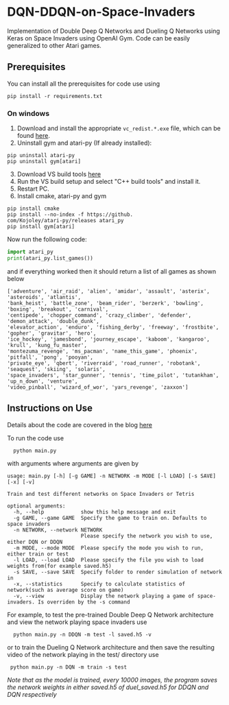 # DQN-DDQN-on-Space-Invaders
Implementation of Double Deep Q Networks and Dueling Q Networks using Keras on Space Invaders using OpenAI Gym. Code can be easily generalized to other Atari games.

## Prerequisites
You can install all the prerequisites for code use using 

```text
pip install -r requirements.txt
```

### On windows

1. Download and install the appropriate `vc_redist.*.exe` file, which can be found [here](https://support.microsoft.com/zh-cn/help/2977003/the-latest-supported-visual-c-downloads).
2. Uninstall gym and atari-py (If already installed):
```
pip uninstall atari-py
pip uninstall gym[atari]
```
3. Download VS build tools [here](https://visualstudio.microsoft.com/thank-you-downloading-visual-studio/?sku=BuildTools&rel=16)
4. Run the VS build setup and select "C++ build tools" and install it.
5. Restart PC.
6. Install cmake, atari-py and gym
```
pip install cmake
pip install --no-index -f https://github.
com/Kojoley/atari-py/releases atari_py
pip install gym[atari]
```

Now run the following code:
```python
import atari_py
print(atari_py.list_games())
```

and if everything worked then it should return a list of all games as shown below
```
['adventure', 'air_raid', 'alien', 'amidar', 'assault', 'asterix', 'asteroids', 'atlantis',
'bank_heist', 'battle_zone', 'beam_rider', 'berzerk', 'bowling', 'boxing', 'breakout', 'carnival',
'centipede', 'chopper_command', 'crazy_climber', 'defender', 'demon_attack', 'double_dunk',
'elevator_action', 'enduro', 'fishing_derby', 'freeway', 'frostbite', 'gopher', 'gravitar', 'hero',
'ice_hockey', 'jamesbond', 'journey_escape', 'kaboom', 'kangaroo', 'krull', 'kung_fu_master',
'montezuma_revenge', 'ms_pacman', 'name_this_game', 'phoenix', 'pitfall', 'pong', 'pooyan',
'private_eye', 'qbert', 'riverraid', 'road_runner', 'robotank', 'seaquest', 'skiing', 'solaris',
'space_invaders', 'star_gunner', 'tennis', 'time_pilot', 'tutankham', 'up_n_down', 'venture',
'video_pinball', 'wizard_of_wor', 'yars_revenge', 'zaxxon']
```
## Instructions on Use
Details about the code are covered in the blog [here](https://yilundu.github.io/2016/12/24/Deep-Q-Learning-on-Space-Invaders.html)

To run the code use
```python
  python main.py
```
with arguments where arguments are given by

```text
usage: main.py [-h] [-g GAME] -n NETWORK -m MODE [-l LOAD] [-s SAVE] [-x] [-v]

Train and test different networks on Space Invaders or Tetris

optional arguments:
  -h, --help            show this help message and exit
  -g GAME, --game GAME  Specify the game to train on. Defaults to space invaders
  -n NETWORK, --network NETWORK
                        Please specify the network you wish to use, either DQN or DDQN
  -m MODE, --mode MODE  Please specify the mode you wish to run, either train or test
  -l LOAD, --load LOAD  Please specify the file you wish to load weights from(for example saved.h5)
  -s SAVE, --save SAVE  Specify folder to render simulation of network in
  -x, --statistics      Specify to calculate statistics of network(such as average score on game)
  -v, --view            Display the network playing a game of space-invaders. Is overriden by the -s command
  ```
  
  For example, to test the pre-trained Double Deep Q Network architecture and view the network playing space invaders use
  
  ```text
    python main.py -n DDQN -m test -l saved.h5 -v
  ```
  
 or to train the Dueling Q Network architecture and then save the resulting video of the network playing in the test/ directory 
 use 
 
   ```text
    python main.py -n DQN -m train -s test
  ```
 

 *Note that as the model is trained, every 10000 images, the program saves the network weights in either saved.h5 of duel_saved.h5 for DDQN and DQN respectively*
